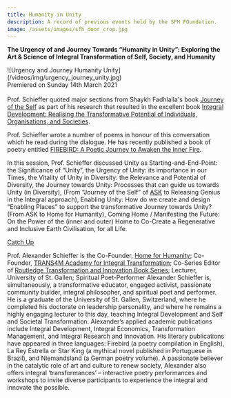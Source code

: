 ```yaml
---
title: Humanity in Unity
description: A record of previous events held by the SFH FOundation.
image: /assets/images/sfh_door_crop.jpg
---
```


<div markdown="1" class="card article sidebar center">

**The Urgency of and Journey Towards “Humanity in Unity”: Exploring the Art & Science of Integral Transformation of Self, Society, and Humanity**

<div markdown="2" class="article-image">
![Urgency and Journey Humanity Unity](/videos/img/urgency_journey_unity.jpg)
</div>

<div markdown="3" class="article-para">
Premiered on Sunday 14th March 2021<br/><br/>
Prof. Schieffer quoted major sections from Shaykh Fadhlalla's book <a href="https://zahrapublications.pub/book-TheJourneyOfTheSelf.php#bookTitle" target="_blank">Journey of the Self</a> as part of his research that resulted in the excellent book <a href="https://www.amazon.com/Integral-Development-Transformative-Organisations-Transformation-ebook/dp/B01G2BGPY0/ref=sr_1_1?dchild=1&amp;keywords=integral+development+schieffer&amp;qid=1614863911&amp;sr=8-1" target="_blank">Integral Development: Realising the Transformative Potential of Individuals, Organisations, and Societies</a>.  

Prof. Schieffer wrote a number of poems in honour of this conversation which he read during the dialogue. He has recently published a book of poetry entitled <a href="https://www.amazon.com/Firebird-Alexander-Schieffer/dp/2956051709/ref=sr_1_1?dchild=1&amp;keywords=firebird+schieffer&amp;qid=1614864040&amp;sr=8-1" target="_blank">FIREBIRD: A Poetic Journey to Awaken the Inner Fire</a>.  

In this session, Prof. Schieffer discussed Unity as Starting-and-End-Point: the Significance of “Unity”, the Urgency of Unity: its importance in our Times, the Vitality of Unity in Diversity: the Relevance and Potential of Diversity, the Journey towards Unity: Processes that can guide us towards Unity (in Diversity), (From “Journey of the Self” of [ASK](../ask) to Releasing Genius in the Integral approach), Enabling Unity: How do we create and design “Enabling Places” to support the transformative Journey towards Unity? (From ASK to Home for Humanity), Coming Home / Manifesting the Future: On the Power of the (inner and outer) Home to Co-Create a Regenerative and Inclusive Earth Civilisation, for all Life.
</div>

<div markdown="3" class="article-link">
<a href="https://youtu.be/EZGSFY7TJq0" target="_blank" rel="noopener noreferrer">Catch Up</a>
</div>

</div>

Prof. Alexander Schieffer is the Co-Founder, <a href="https://www.homeforhumanity.earth" target="_blank" rel="noopener noreferrer">Home for Humanity</a>; Co-Founder, <a href="http://www.trans-4-m.com/" target="_blank" rel="noopener noreferrer">TRANS4M Academy for Integral Transformation</a>; Co-Series Editor of <a href="https://www.trans-4-m.com/transformation-innovation-book-series/" target="_blank" rel="noopener noreferrer">Routledge Transformation and Innovation Book Series</a>; Lecturer, University of St. Gallen; Spiritual Poet-Performer Alexander Schieffer is, simultaneously, a transformative educator, engaged activist, passionate community builder, integral philosopher, and spiritual poet and performer. He is a graduate of the University of St. Gallen, Switzerland, where he completed his doctorate on leadership personality, and where he remains a highly engaging lecturer to this day, teaching Integral Development and Self and Societal Transformation. Alexander’s applied academic publications include Integral Development, Integral Economics, Transformation Management, and Integral Research and Innovation. His literary publications have appeared in three languages: Firebird (a poetry compilation in English), La Rey Estrella or Star King (a mythical novel published in Portuguese in Brazil), and Niemandsland (a German poetry volume). A passionate believer in the catalytic role of art and culture to renew society, Alexander also offers integral ‘transformances’ – interactive poetry performances and workshops to invite diverse participants to experience the integral and innovate the possible.